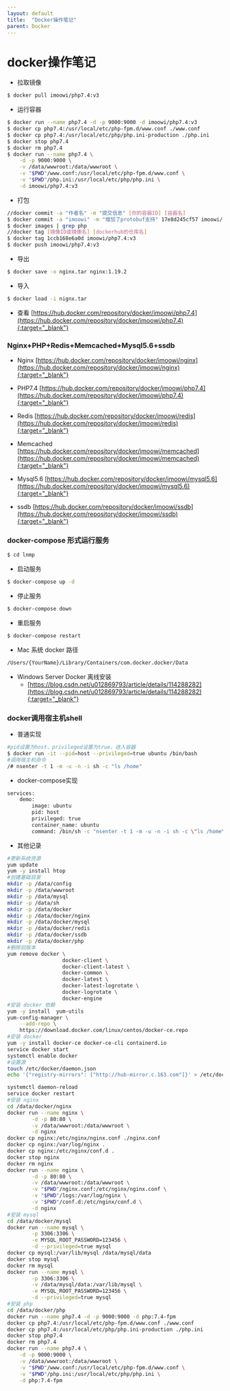 ```yaml
---
layout: default
title:  "Docker操作笔记"
parent: Docker
---
```


# docker操作笔记

- 拉取镜像
  
```bash
$ docker pull imoowi/php7.4:v3
```
- 运行容器

```bash
$ docker run --name php7.4 -d -p 9000:9000 -d imoowi/php7.4:v3
$ docker cp php7.4:/usr/local/etc/php-fpm.d/www.conf ./www.conf
$ docker cp php7.4:/usr/local/etc/php/php.ini-production ./php.ini
$ docker stop php7.4 
$ docker rm php7.4
$ docker run --name php7.4 \
    -d -p 9000:9000 \
    -v /data/wwwroot:/data/wwwroot \
    -v "$PWD"/www.conf:/usr/local/etc/php-fpm.d/www.conf \
    -v "$PWD"/php.ini:/usr/local/etc/php/php.ini \
    -d imoowi/php7.4:v3

```

- 打包

```bash
//docker commit -a "作者名" -m "提交信息" [你的容器ID] [容器名]
$ docker commit -a "imoowi" -m "增加了protobuf支持" 17e8d245cf57 imoowi/php7.4
$ docker images | grep php
//docker tag [镜像ID或镜像名] [dockerhub的仓库名]
$ docker tag 1ccb168e6a0d imoowi/php7.4:v3
$ docker push imoowi/php7.4:v3

```
- 导出
  
```bash
$ docker save -o nginx.tar nginx:1.19.2
```
- 导入

```bash
$ docker load -i nignx.tar
```

- 查看 
	[https://hub.docker.com/repository/docker/imoowi/php7.4](https://hub.docker.com/repository/docker/imoowi/php7.4){:target="_blank"}

### Nginx+PHP+Redis+Memcached+Mysql5.6+ssdb 
- Nginx
    [https://hub.docker.com/repository/docker/imoowi/nginx](https://hub.docker.com/repository/docker/imoowi/nginx){:target="_blank"}
- PHP7.4
    [https://hub.docker.com/repository/docker/imoowi/php7.4](https://hub.docker.com/repository/docker/imoowi/php7.4){:target="_blank"}

- Redis
	[https://hub.docker.com/repository/docker/imoowi/redis](https://hub.docker.com/repository/docker/imoowi/redis){:target="_blank"}

- Memcached
	[https://hub.docker.com/repository/docker/imoowi/memcached](https://hub.docker.com/repository/docker/imoowi/memcached){:target="_blank"}

- Mysql5.6
	[https://hub.docker.com/repository/docker/imoowi/mysql5.6](https://hub.docker.com/repository/docker/imoowi/mysql5.6){:target="_blank"}

- ssdb
	[https://hub.docker.com/repository/docker/imoowi/ssdb](https://hub.docker.com/repository/docker/imoowi/ssdb){:target="_blank"}


### docker-compose 形式运行服务

```bash
$ cd lnmp
```
- 启动服务

```bash
$ docker-compose up -d
```
- 停止服务

```bash
$ docker-compose down
```

- 重启服务

```bash
$ docker-compose restart
```

- Mac 系统 docker 路径

```bash
/Users/{YourName}/Library/Containers/com.docker.docker/Data
```
- Windows Server Docker 离线安装
	- [https://blog.csdn.net/u012869793/article/details/114288282](https://blog.csdn.net/u012869793/article/details/114288282){:target="_blank"}

  
### docker调用宿主机shell
- 普通实现

```bash
#pid设置为host，privileged设置为true，进入容器
$ docker run -it --pid=host --privileged=true ubuntu /bin/bash
#调用宿主机命令
/# nsenter -t 1 -m -u -n -i sh -c "ls /home"

```
- docker-compose实现

```bash
services:
    demo:
        image: ubuntu
        pid: host
        privileged: true
        container_name: ubuntu
        command: /bin/sh -c "nsenter -t 1 -m -u -n -i sh -c \"ls /home\""
```
- 其他记录

```bash
#更新系统资源
yum update
yum -y install htop
#创建基础目录
mkdir -p /data/config
mkdir -p /data/wwwroot
mkdir -p /data/mysql
mkdir -p /data/sh
mkdir -p /data/docker
mkdir -p /data/docker/nginx
mkdir -p /data/docker/mysql
mkdir -p /data/docker/redis
mkdir -p /data/docker/ssdb
mkdir -p /data/docker/php
#删除旧版本
yum remove docker \
                  docker-client \
                  docker-client-latest \
                  docker-common \
                  docker-latest \
                  docker-latest-logrotate \
                  docker-logrotate \
                  docker-engine
#安装 docker 依赖                  
yum -y install  yum-utils
yum-config-manager \
    --add-repo \
    https://download.docker.com/linux/centos/docker-ce.repo
#安装 docker    
yum -y install docker-ce docker-ce-cli containerd.io
service docker start
systemctl enable docker
#设置源
touch /etc/docker/daemon.json
echo '{"registry-mirrors": ["http://hub-mirror.c.163.com"]}' > /etc/docker/daemon.json

systemctl daemon-reload
service docker restart
#安装 nginx
cd /data/docker/nginx
docker run --name nginx \
		-d -p 80:80 \
		-v /data/wwwroot:/data/wwwroot \
		-d nginx
docker cp nginx:/etc/nginx/nginx.conf ./nginx.conf
docker cp nginx:/var/log/nginx .
docker cp nginx:/etc/nginx/conf.d .
docker stop nginx
docker rm nginx
docker run --name nginx \
		-d -p 80:80 \
		-v /data/wwwroot:/data/wwwroot \
		-v "$PWD"/nginx.conf:/etc/nginx/nginx.conf \
		-v "$PWD"/logs:/var/log/nginx \
		-v "$PWD"/conf.d:/etc/nginx/conf.d \
		-d nginx
#安装 mysql
cd /data/docker/mysql
docker run --name mysql \
		-p 3306:3306 \
		-e MYSQL_ROOT_PASSWORD=123456 \
		-d --privileged=true mysql 
docker cp mysql:/var/lib/mysql /data/mysql/data
docker stop mysql 
docker rm mysql 		
docker run --name mysql \
		-p 3306:3306 \
		-v /data/mysql/data:/var/lib/mysql \
		-e MYSQL_ROOT_PASSWORD=123456 \
		-d --privileged=true mysql
#安装 php
cd /data/docker/php
docker run --name php7.4 -d -p 9000:9000 -d php:7.4-fpm 
docker cp php7.4:/usr/local/etc/php-fpm.d/www.conf ./www.conf
docker cp php7.4:/usr/local/etc/php/php.ini-production ./php.ini
docker stop php7.4 
docker rm php7.4
docker run --name php7.4 \
	-d -p 9000:9000 \
	-v /data/wwwroot:/data/wwwroot \
	-v "$PWD"/www.conf:/usr/local/etc/php-fpm.d/www.conf \
	-v "$PWD"/php.ini:/usr/local/etc/php/php.ini \
	-d php:7.4-fpm 

```
